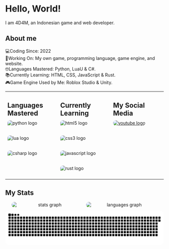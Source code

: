 <h1 align="left">Hello, World!</h1>

<p align="left">I am 4D4M, an Indonesian game and web developer.</p>

<h2 align="left">About me</h2>

<p align="left">
    💻Coding Since: 2022<br>
    🔨Working On: My own game, programming language, game engine, and website.<br>
    🤓Languages Mastered: Python, LuaU & C#.<br>
    📚Currently Learning: HTML, CSS, JavaScript & Rust.<br>
    🎮Game Engine Used by Me: Roblox Studio & Unity.
</p>

<table width="100%">
  <tr>
    <td valign="top" width="33%">
      <h2 style="font-size: 1.5em; margin-bottom: 10px;">Languages Mastered</h2>
      <div style="display: flex; flex-wrap: wrap; align-items: center; gap: 8px;">
        <img src="https://cdn.jsdelivr.net/gh/devicons/devicon/icons/python/python-original.svg" height="40" alt="python logo" style="border-radius: 8px;"/>
        <img src="https://cdn.jsdelivr.net/gh/devicons/devicon/icons/lua/lua-original.svg" height="40" alt="lua logo" style="border-radius: 8px;"/>
        <img src="https://cdn.jsdelivr.net/gh/devicons/devicon/icons/csharp/csharp-original.svg" height="40" alt="csharp logo" style="border-radius: 8px;"/>
      </div>
    </td>
    <td valign="top" width="33%">
      <h2 style="font-size: 1.5em; margin-bottom: 10px;">Currently Learning</h2>
      <div style="display: flex; flex-wrap: wrap; align-items: center; gap: 8px;">
        <img src="https://cdn.jsdelivr.net/gh/devicons/devicon/icons/html5/html5-original.svg" height="40" alt="html5 logo" style="border-radius: 8px;"/>
        <img src="https://cdn.jsdelivr.net/gh/devicons/devicon/icons/css3/css3-original.svg" height="40" alt="css3 logo" style="border-radius: 8px;"/>
        <img src="https://cdn.jsdelivr.net/gh/devicons/devicon/icons/javascript/javascript-original.svg" height="40" alt="javascript logo" style="border-radius: 8px;"/>
        <img src="https://cdn.jsdelivr.net/gh/devicons/devicon/icons/rust/rust-original.svg" height="40" alt="rust logo" style="border-radius: 8px;"/>
      </div>
    </td>
    <td valign="top" width="33%">
      <h2 style="font-size: 1.5em; margin-bottom: 10px;">My Social Media</h2>
      <div style="display: flex; flex-wrap: wrap; align-items: center; gap: 8px;">
        <a href="https://www.youtube.com/@dot4d4m_lol" target="_blank" style="display: block; border-radius: 8px; overflow: hidden;">
            <img src="https://raw.githubusercontent.com/maurodesouza/profile-readme-generator/master/src/assets/icons/social/youtube/default.svg" width="52" height="40" alt="youtube logo" style="border-radius: 8px;"/>
        </a>
      </div>
    </td>
  </tr>
</table>

<h2 align="left">My Stats</h2>

<div align="center">
    <div style="display: flex; flex-wrap: wrap; justify-content: center; gap: 10px;">
        <img src="https://github-readme-stats.vercel.app/api?username=4D4M-lol&hide_title=false&hide_rank=false&show_icons=true&include_all_commits=true&count_private=true&disable_animations=false&theme=github_dark&locale=en&hide_border=true&order=1" width="45%" alt="stats graph" style="border-radius: 12px;"/>
        <img src="https://github-readme-stats.vercel.app/api/top-langs?username=4D4M-lol&locale=en&hide_title=false&layout=compact&card_width=320&langs_count=5&theme=github_dark&hide_border=true&order=2" width="45%" alt="languages graph" style="border-radius: 12px;"/>
        <img src="https://raw.githubusercontent.com/4D4M-lol/4D4M-lol/output/snake.svg" width="100%" alt="Snake animation" style="border-radius: 12px;"/>
    </div>
</div>
